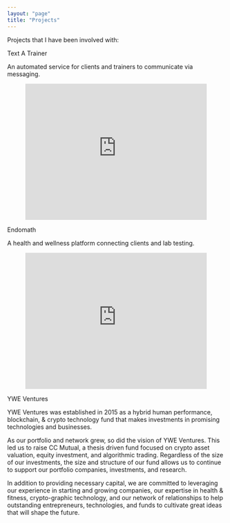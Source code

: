 ```yaml
---
layout: "page"
title: "Projects"
---
```


Projects that I have been involved with: 




Text A Trainer 

An automated service for clients and trainers to communicate via messaging. 

<center>
<iframe width="420" height="315" src="https://www.youtube.com/embed/aDGeGjCEnGs" frameborder="0" allowfullscreen></iframe>
</center>


Endomath  

A health and wellness platform connecting clients and lab testing. 

<center>
<iframe width="420" height="315" src="https://www.youtube.com/embed/tqd3HSHVWxQ" frameborder="0" allowfullscreen></iframe>
</center>


YWE Ventures

YWE Ventures was established in 2015 as a hybrid human performance, blockchain, & crypto technology fund that makes investments in promising technologies and businesses.

As our portfolio and network grew, so did the vision of YWE Ventures. This led us to raise CC Mutual, a thesis driven fund focused on crypto asset valuation, equity investment,  and algorithmic trading. Regardless of the size of our investments, the size and structure of our fund allows us to continue to support our portfolio companies, investments, and research.

In addition to providing necessary capital, we are committed to leveraging our experience in starting and growing companies, our expertise in health & fitness, crypto-graphic technology, and our network of relationships to help outstanding entrepreneurs, technologies, and funds to cultivate great ideas that will shape the future.


